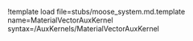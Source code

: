 !template load file=stubs/moose_system.md.template name=MaterialVectorAuxKernel syntax=/AuxKernels/MaterialVectorAuxKernel